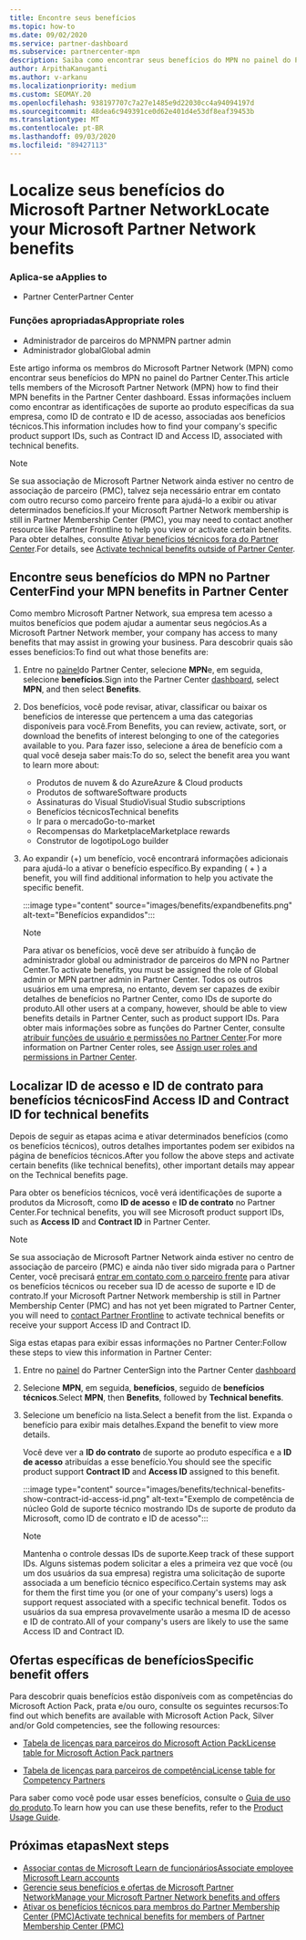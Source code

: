 ```yaml
---
title: Encontre seus benefícios
ms.topic: how-to
ms.date: 09/02/2020
ms.service: partner-dashboard
ms.subservice: partnercenter-mpn
description: Saiba como encontrar seus benefícios do MPN no painel do Partner Center.
author: ArpithaKanuganti
ms.author: v-arkanu
ms.localizationpriority: medium
ms.custom: SEOMAY.20
ms.openlocfilehash: 938197707c7a27e1485e9d22030cc4a94094197d
ms.sourcegitcommit: 48dea6c949391ce0d62e401d4e53df8eaf39453b
ms.translationtype: MT
ms.contentlocale: pt-BR
ms.lasthandoff: 09/03/2020
ms.locfileid: "89427113"
---
```

# <a name="locate-your-microsoft-partner-network-benefits"></a><span data-ttu-id="ccdc0-103">Localize seus benefícios do Microsoft Partner Network</span><span class="sxs-lookup"><span data-stu-id="ccdc0-103">Locate your Microsoft Partner Network benefits</span></span> 

### <a name="applies-to"></a><span data-ttu-id="ccdc0-104">Aplica-se a</span><span class="sxs-lookup"><span data-stu-id="ccdc0-104">Applies to</span></span>

- <span data-ttu-id="ccdc0-105">Partner Center</span><span class="sxs-lookup"><span data-stu-id="ccdc0-105">Partner Center</span></span>

### <a name="appropriate-roles"></a><span data-ttu-id="ccdc0-106">Funções apropriadas</span><span class="sxs-lookup"><span data-stu-id="ccdc0-106">Appropriate roles</span></span>

- <span data-ttu-id="ccdc0-107">Administrador de parceiros do MPN</span><span class="sxs-lookup"><span data-stu-id="ccdc0-107">MPN partner admin</span></span>
- <span data-ttu-id="ccdc0-108">Administrador global</span><span class="sxs-lookup"><span data-stu-id="ccdc0-108">Global admin</span></span>

<span data-ttu-id="ccdc0-109">Este artigo informa os membros do Microsoft Partner Network (MPN) como encontrar seus benefícios do MPN no painel do Partner Center.</span><span class="sxs-lookup"><span data-stu-id="ccdc0-109">This article tells members of the Microsoft Partner Network (MPN) how to find their MPN benefits in the Partner Center dashboard.</span></span> <span data-ttu-id="ccdc0-110">Essas informações incluem como encontrar as identificações de suporte ao produto específicas da sua empresa, como ID de contrato e ID de acesso, associadas aos benefícios técnicos.</span><span class="sxs-lookup"><span data-stu-id="ccdc0-110">This information includes how to find your company's specific product support IDs, such as Contract ID and Access ID, associated with technical benefits.</span></span>

>[!NOTE]
> <span data-ttu-id="ccdc0-111">Se sua associação de Microsoft Partner Network ainda estiver no centro de associação de parceiro (PMC), talvez seja necessário entrar em contato com outro recurso como parceiro frente para ajudá-lo a exibir ou ativar determinados benefícios.</span><span class="sxs-lookup"><span data-stu-id="ccdc0-111">If your Microsoft Partner Network membership is still in Partner Membership Center (PMC), you may need to contact another resource like Partner Frontline to help you view or activate certain benefits.</span></span> <span data-ttu-id="ccdc0-112">Para obter detalhes, consulte [Ativar benefícios técnicos fora do Partner Center](partner-membership-center-tech-benefits-activate.md).</span><span class="sxs-lookup"><span data-stu-id="ccdc0-112">For details, see [Activate technical benefits outside of Partner Center](partner-membership-center-tech-benefits-activate.md).</span></span>

## <a name="find-your-mpn-benefits-in-partner-center"></a><span data-ttu-id="ccdc0-113">Encontre seus benefícios do MPN no Partner Center</span><span class="sxs-lookup"><span data-stu-id="ccdc0-113">Find your MPN benefits in Partner Center</span></span>

<span data-ttu-id="ccdc0-114">Como membro Microsoft Partner Network, sua empresa tem acesso a muitos benefícios que podem ajudar a aumentar seus negócios.</span><span class="sxs-lookup"><span data-stu-id="ccdc0-114">As a Microsoft Partner Network member, your company has access to many benefits that may assist in growing your business.</span></span> <span data-ttu-id="ccdc0-115">Para descobrir quais são esses benefícios:</span><span class="sxs-lookup"><span data-stu-id="ccdc0-115">To find out what those benefits are:</span></span>

1. <span data-ttu-id="ccdc0-116">Entre no [painel](https://partner.microsoft.com/dashboard/home)do Partner Center, selecione **MPN**e, em seguida, selecione **benefícios**.</span><span class="sxs-lookup"><span data-stu-id="ccdc0-116">Sign into the Partner Center [dashboard](https://partner.microsoft.com/dashboard/home), select **MPN**, and then select **Benefits**.</span></span>

2. <span data-ttu-id="ccdc0-117">Dos benefícios, você pode revisar, ativar, classificar ou baixar os benefícios de interesse que pertencem a uma das categorias disponíveis para você.</span><span class="sxs-lookup"><span data-stu-id="ccdc0-117">From Benefits, you can review, activate, sort, or download the benefits of interest belonging to one of the categories available to you.</span></span> <span data-ttu-id="ccdc0-118">Para fazer isso, selecione a área de benefício com a qual você deseja saber mais:</span><span class="sxs-lookup"><span data-stu-id="ccdc0-118">To do so, select the benefit area you want to learn more about:</span></span>

   - <span data-ttu-id="ccdc0-119">Produtos de nuvem & do Azure</span><span class="sxs-lookup"><span data-stu-id="ccdc0-119">Azure & Cloud products</span></span>
   - <span data-ttu-id="ccdc0-120">Produtos de software</span><span class="sxs-lookup"><span data-stu-id="ccdc0-120">Software products</span></span>
   - <span data-ttu-id="ccdc0-121">Assinaturas do Visual Studio</span><span class="sxs-lookup"><span data-stu-id="ccdc0-121">Visual Studio subscriptions</span></span>
   - <span data-ttu-id="ccdc0-122">Benefícios técnicos</span><span class="sxs-lookup"><span data-stu-id="ccdc0-122">Technical benefits</span></span>
   - <span data-ttu-id="ccdc0-123">Ir para o mercado</span><span class="sxs-lookup"><span data-stu-id="ccdc0-123">Go-to-market</span></span>
   - <span data-ttu-id="ccdc0-124">Recompensas do Marketplace</span><span class="sxs-lookup"><span data-stu-id="ccdc0-124">Marketplace rewards</span></span>
   - <span data-ttu-id="ccdc0-125">Construtor de logotipo</span><span class="sxs-lookup"><span data-stu-id="ccdc0-125">Logo builder</span></span>

3. <span data-ttu-id="ccdc0-126">Ao expandir (+) um benefício, você encontrará informações adicionais para ajudá-lo a ativar o benefício específico.</span><span class="sxs-lookup"><span data-stu-id="ccdc0-126">By expanding ( + ) a benefit, you will find additional information to help you activate the specific benefit.</span></span>

   :::image type="content" source="images/benefits/expandbenefits.png" alt-text="Benefícios expandidos":::

   > [!NOTE]
   > <span data-ttu-id="ccdc0-128">Para ativar os benefícios, você deve ser atribuído à função de administrador global ou administrador de parceiros do MPN no Partner Center.</span><span class="sxs-lookup"><span data-stu-id="ccdc0-128">To activate benefits, you must be assigned the role of Global admin or MPN partner admin in Partner Center.</span></span> <span data-ttu-id="ccdc0-129">Todos os outros usuários em uma empresa, no entanto, devem ser capazes de exibir detalhes de benefícios no Partner Center, como IDs de suporte do produto.</span><span class="sxs-lookup"><span data-stu-id="ccdc0-129">All other users at a company, however, should be able to view benefits details in Partner Center, such as product support IDs.</span></span> <span data-ttu-id="ccdc0-130">Para obter mais informações sobre as funções do Partner Center, consulte [atribuir funções de usuário e permissões no Partner Center](permissions-overview.md).</span><span class="sxs-lookup"><span data-stu-id="ccdc0-130">For more information on Partner Center roles, see [Assign user roles and permissions in Partner Center](permissions-overview.md).</span></span>

## <a name="find-access-id-and-contract-id-for-technical-benefits"></a><span data-ttu-id="ccdc0-131">Localizar ID de acesso e ID de contrato para benefícios técnicos</span><span class="sxs-lookup"><span data-stu-id="ccdc0-131">Find Access ID and Contract ID for technical benefits</span></span>

<span data-ttu-id="ccdc0-132">Depois de seguir as etapas acima e ativar determinados benefícios (como os benefícios técnicos), outros detalhes importantes podem ser exibidos na página de benefícios técnicos.</span><span class="sxs-lookup"><span data-stu-id="ccdc0-132">After you follow the above steps and activate certain benefits (like technical benefits), other important details may appear on the Technical benefits page.</span></span>

<span data-ttu-id="ccdc0-133">Para obter os benefícios técnicos, você verá identificações de suporte a produtos da Microsoft, como **ID de acesso** e **ID de contrato** no Partner Center.</span><span class="sxs-lookup"><span data-stu-id="ccdc0-133">For technical benefits, you will see Microsoft product support IDs, such as **Access ID** and **Contract ID** in Partner Center.</span></span>

>[!NOTE]
> <span data-ttu-id="ccdc0-134">Se sua associação de Microsoft Partner Network ainda estiver no centro de associação de parceiro (PMC) e ainda não tiver sido migrada para o Partner Center, você precisará [entrar em contato com o parceiro frente](partner-membership-center-tech-benefits-activate.md) para ativar os benefícios técnicos ou receber sua ID de acesso de suporte e ID de contrato.</span><span class="sxs-lookup"><span data-stu-id="ccdc0-134">If your Microsoft Partner Network membership is still in Partner Membership Center (PMC) and has not yet been migrated to Partner Center, you will need to [contact Partner Frontline](partner-membership-center-tech-benefits-activate.md) to activate technical benefits or receive your support Access ID and Contract ID.</span></span>

 <span data-ttu-id="ccdc0-135">Siga estas etapas para exibir essas informações no Partner Center:</span><span class="sxs-lookup"><span data-stu-id="ccdc0-135">Follow these steps to view this information in Partner Center:</span></span>

1. <span data-ttu-id="ccdc0-136">Entre no [painel](https://partner.microsoft.com/dashboard/home) do Partner Center</span><span class="sxs-lookup"><span data-stu-id="ccdc0-136">Sign into the Partner Center [dashboard](https://partner.microsoft.com/dashboard/home)</span></span>

2. <span data-ttu-id="ccdc0-137">Selecione **MPN**, em seguida, **benefícios**, seguido de **benefícios técnicos**.</span><span class="sxs-lookup"><span data-stu-id="ccdc0-137">Select **MPN**, then **Benefits**, followed by **Technical benefits**.</span></span>

3. <span data-ttu-id="ccdc0-138">Selecione um benefício na lista.</span><span class="sxs-lookup"><span data-stu-id="ccdc0-138">Select a benefit from the list.</span></span> <span data-ttu-id="ccdc0-139">Expanda o benefício para exibir mais detalhes.</span><span class="sxs-lookup"><span data-stu-id="ccdc0-139">Expand the benefit to view more details.</span></span> 

   <span data-ttu-id="ccdc0-140">Você deve ver a **ID do contrato** de suporte ao produto específica e a **ID de acesso** atribuídas a esse benefício.</span><span class="sxs-lookup"><span data-stu-id="ccdc0-140">You should see the specific product support **Contract ID** and **Access ID** assigned to this benefit.</span></span>  

   :::image type="content" source="images/benefits/technical-benefits-show-contract-id-access-id.png" alt-text="Exemplo de competência de núcleo Gold de suporte técnico mostrando IDs de suporte de produto da Microsoft, como ID de contrato e ID de acesso":::

   > [!NOTE]
   > <span data-ttu-id="ccdc0-142">Mantenha o controle dessas IDs de suporte.</span><span class="sxs-lookup"><span data-stu-id="ccdc0-142">Keep track of these support IDs.</span></span> <span data-ttu-id="ccdc0-143">Alguns sistemas podem solicitar a eles a primeira vez que você (ou um dos usuários da sua empresa) registra uma solicitação de suporte associada a um benefício técnico específico.</span><span class="sxs-lookup"><span data-stu-id="ccdc0-143">Certain systems may ask for them the first time you (or one of your company's users) logs a support request associated with a specific technical benefit.</span></span> <span data-ttu-id="ccdc0-144">Todos os usuários da sua empresa provavelmente usarão a mesma ID de acesso e ID de contrato.</span><span class="sxs-lookup"><span data-stu-id="ccdc0-144">All of your company's users are likely to use the same Access ID and Contract ID.</span></span>

## <a name="specific-benefit-offers"></a><span data-ttu-id="ccdc0-145">Ofertas específicas de benefícios</span><span class="sxs-lookup"><span data-stu-id="ccdc0-145">Specific benefit offers</span></span>

<span data-ttu-id="ccdc0-146">Para descobrir quais benefícios estão disponíveis com as competências do Microsoft Action Pack, prata e/ou ouro, consulte os seguintes recursos:</span><span class="sxs-lookup"><span data-stu-id="ccdc0-146">To find out which benefits are available with Microsoft Action Pack, Silver and/or Gold competencies, see the following resources:</span></span>

- [<span data-ttu-id="ccdc0-147">Tabela de licenças para parceiros do Microsoft Action Pack</span><span class="sxs-lookup"><span data-stu-id="ccdc0-147">License table for Microsoft Action Pack partners</span></span>](https://assetsprod.microsoft.com/mpn/MPN-MAPS-Software-IUR-License-Table.xlsx)

- [<span data-ttu-id="ccdc0-148">Tabela de licenças para parceiros de competência</span><span class="sxs-lookup"><span data-stu-id="ccdc0-148">License table for Competency Partners</span></span>](https://assetsprod.microsoft.com/mpn-maps-software-iur-competency-license-table.docx)

<span data-ttu-id="ccdc0-149">Para saber como você pode usar esses benefícios, consulte o [Guia de uso do produto](https://assets.microsoft.com/MPN-MAPS-Product-Usage-Guide.pdf).</span><span class="sxs-lookup"><span data-stu-id="ccdc0-149">To learn how you can use these benefits,  refer to the [Product Usage Guide](https://assets.microsoft.com/MPN-MAPS-Product-Usage-Guide.pdf).</span></span>

## <a name="next-steps"></a><span data-ttu-id="ccdc0-150">Próximas etapas</span><span class="sxs-lookup"><span data-stu-id="ccdc0-150">Next steps</span></span>

- [<span data-ttu-id="ccdc0-151">Associar contas de Microsoft Learn de funcionários</span><span class="sxs-lookup"><span data-stu-id="ccdc0-151">Associate employee Microsoft Learn accounts</span></span>](ms-learn-associate.md)
- [<span data-ttu-id="ccdc0-152">Gerencie seus benefícios e ofertas de Microsoft Partner Network</span><span class="sxs-lookup"><span data-stu-id="ccdc0-152">Manage your Microsoft Partner Network benefits and offers</span></span>](manage-your-partner-network-benefits.md)
- [<span data-ttu-id="ccdc0-153">Ativar os benefícios técnicos para membros do Partner Membership Center (PMC)</span><span class="sxs-lookup"><span data-stu-id="ccdc0-153">Activate technical benefits for members of Partner Membership Center (PMC)</span></span>](partner-membership-center-tech-benefits-activate.md)
